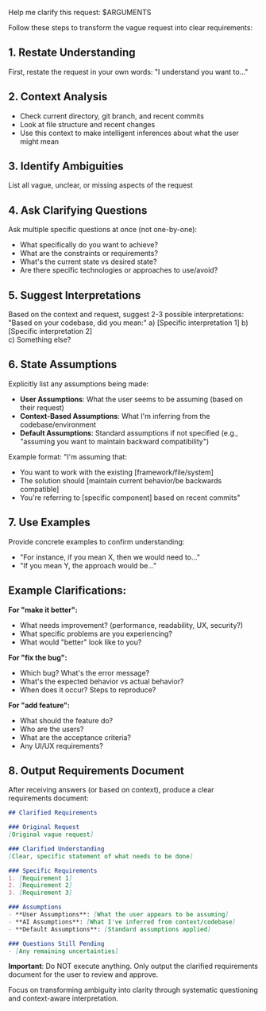 Help me clarify this request: $ARGUMENTS

Follow these steps to transform the vague request into clear requirements:

## 1. Restate Understanding
First, restate the request in your own words: "I understand you want to..."

## 2. Context Analysis
- Check current directory, git branch, and recent commits
- Look at file structure and recent changes
- Use this context to make intelligent inferences about what the user might mean

## 3. Identify Ambiguities
List all vague, unclear, or missing aspects of the request

## 4. Ask Clarifying Questions
Ask multiple specific questions at once (not one-by-one):
- What specifically do you want to achieve?
- What are the constraints or requirements?
- What's the current state vs desired state?
- Are there specific technologies or approaches to use/avoid?

## 5. Suggest Interpretations
Based on the context and request, suggest 2-3 possible interpretations:
"Based on your codebase, did you mean:"
a) [Specific interpretation 1]
b) [Specific interpretation 2]  
c) Something else?

## 6. State Assumptions
Explicitly list any assumptions being made:
- **User Assumptions**: What the user seems to be assuming (based on their request)
- **Context-Based Assumptions**: What I'm inferring from the codebase/environment
- **Default Assumptions**: Standard assumptions if not specified (e.g., "assuming you want to maintain backward compatibility")

Example format:
"I'm assuming that:
- You want to work with the existing [framework/file/system]
- The solution should [maintain current behavior/be backwards compatible]
- You're referring to [specific component] based on recent commits"

## 7. Use Examples
Provide concrete examples to confirm understanding:
- "For instance, if you mean X, then we would need to..."
- "If you mean Y, the approach would be..."

## Example Clarifications:

**For "make it better":**
- What needs improvement? (performance, readability, UX, security?)
- What specific problems are you experiencing?
- What would "better" look like to you?

**For "fix the bug":**
- Which bug? What's the error message?
- What's the expected behavior vs actual behavior?
- When does it occur? Steps to reproduce?

**For "add feature":**
- What should the feature do?
- Who are the users?
- What are the acceptance criteria?
- Any UI/UX requirements?

## 8. Output Requirements Document
After receiving answers (or based on context), produce a clear requirements document:

```markdown
## Clarified Requirements

### Original Request
[Original vague request]

### Clarified Understanding  
[Clear, specific statement of what needs to be done]

### Specific Requirements
1. [Requirement 1]
2. [Requirement 2]
3. [Requirement 3]

### Assumptions
- **User Assumptions**: [What the user appears to be assuming]
- **AI Assumptions**: [What I've inferred from context/codebase]
- **Default Assumptions**: [Standard assumptions applied]

### Questions Still Pending
- [Any remaining uncertainties]
```

**Important**: Do NOT execute anything. Only output the clarified requirements document for the user to review and approve.

Focus on transforming ambiguity into clarity through systematic questioning and context-aware interpretation.